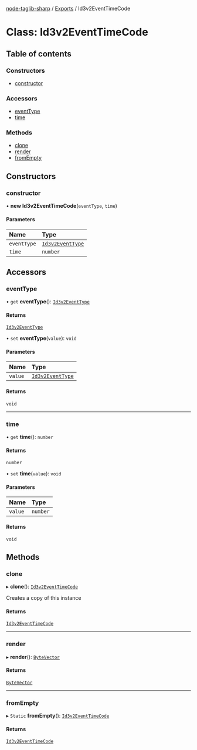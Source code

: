 [node-taglib-sharp](../README.md) / [Exports](../modules.md) / Id3v2EventTimeCode

# Class: Id3v2EventTimeCode

## Table of contents

### Constructors

- [constructor](id3v2eventtimecode.md#constructor)

### Accessors

- [eventType](id3v2eventtimecode.md#eventtype)
- [time](id3v2eventtimecode.md#time)

### Methods

- [clone](id3v2eventtimecode.md#clone)
- [render](id3v2eventtimecode.md#render)
- [fromEmpty](id3v2eventtimecode.md#fromempty)

## Constructors

### constructor

• **new Id3v2EventTimeCode**(`eventType`, `time`)

#### Parameters

| Name | Type |
| :------ | :------ |
| `eventType` | [`Id3v2EventType`](../enums/id3v2eventtype.md) |
| `time` | `number` |

## Accessors

### eventType

• `get` **eventType**(): [`Id3v2EventType`](../enums/id3v2eventtype.md)

#### Returns

[`Id3v2EventType`](../enums/id3v2eventtype.md)

• `set` **eventType**(`value`): `void`

#### Parameters

| Name | Type |
| :------ | :------ |
| `value` | [`Id3v2EventType`](../enums/id3v2eventtype.md) |

#### Returns

`void`

___

### time

• `get` **time**(): `number`

#### Returns

`number`

• `set` **time**(`value`): `void`

#### Parameters

| Name | Type |
| :------ | :------ |
| `value` | `number` |

#### Returns

`void`

## Methods

### clone

▸ **clone**(): [`Id3v2EventTimeCode`](id3v2eventtimecode.md)

Creates a copy of this instance

#### Returns

[`Id3v2EventTimeCode`](id3v2eventtimecode.md)

___

### render

▸ **render**(): [`ByteVector`](bytevector.md)

#### Returns

[`ByteVector`](bytevector.md)

___

### fromEmpty

▸ `Static` **fromEmpty**(): [`Id3v2EventTimeCode`](id3v2eventtimecode.md)

#### Returns

[`Id3v2EventTimeCode`](id3v2eventtimecode.md)
